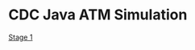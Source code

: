 # CDC Java ATM Simulation

[Stage 1](https://github.com/arifikhsan/cdc-java-atm-simulation/tree/master/stageone)
